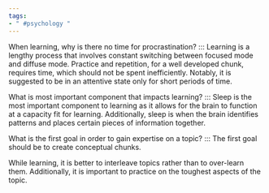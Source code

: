 ```yaml
---
tags:
- " #psychology "
---
```


When learning, why is there no time for procrastination? ::: Learning is a lengthy process that involves constant switching between focused mode and diffuse mode. Practice and repetition, for a well developed chunk, requires time, which should not be spent inefficiently. Notably, it is suggested to be in an attentive state only for short periods of time. <!--SR:!2025-03-31,782,334-->

What is most important component that impacts learning? ::: Sleep is the most important component to learning as it allows for the brain to function at a capacity fit for learning. Additionally, sleep is when the brain identifies patterns and places certain pieces of information together.<!--SR:!2024-03-06,463,299-->

What is the first goal in order to gain expertise on a topic? ::: The first goal should be to create conceptual chunks. <!--SR:!2025-01-05,697,319-->

While learning, it is better to interleave topics rather than to over-learn them. Additionally, it is important to practice on the toughest aspects of the topic.